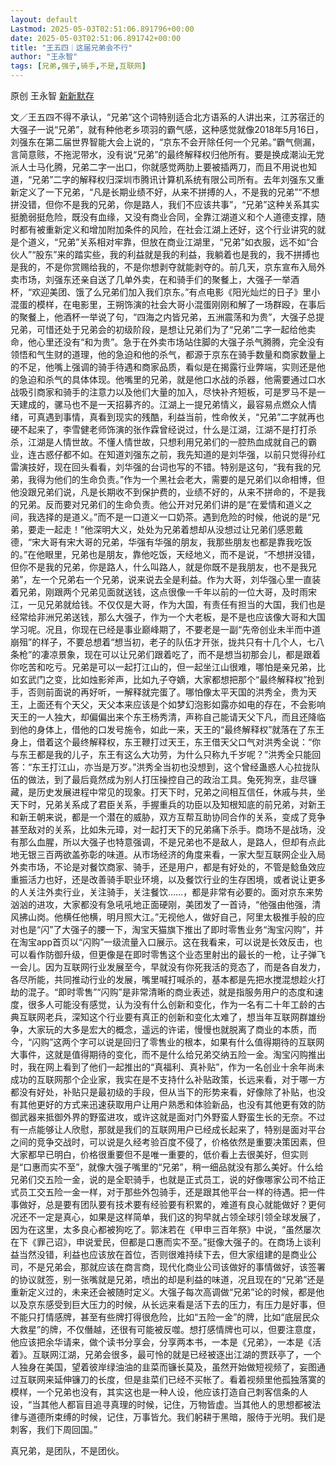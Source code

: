 ```yaml
---
layout: default
Lastmod: 2025-05-03T02:51:06.891796+00:00
date: 2025-05-03T02:51:06.891742+00:00
title: "王五四｜这届兄弟会不行"
author: "王永智"
tags: [兄弟,强子,骑手,不是,互联网]
---
```


原创 王永智 [新新默存](javascript:void(0);)

文／王五四不得不承认，“兄弟”这个词特别适合北方语系的人讲出来，江苏宿迁的大强子一说“兄弟”，就有种他老乡项羽的霸气感，这种感觉就像2018年5月16日，刘强东在第二届世界智能大会上说的，“京东不会开除任何一个兄弟。”霸气侧漏，言简意赅，不拖泥带水，没有说“兄弟”的最终解释权归他所有。要是换成潮汕无党派人士马化腾，兄弟二字一出口，你就感觉两肋上要被插两刀，而且不用说也知道，“兄弟”二字的解释权归深圳市腾讯计算机系统有限公司所有。去年刘强东又重新定义了一下兄弟，“凡是长期业绩不好，从来不拼搏的人，不是我的兄弟”“不想拼没错，但你不是我的兄弟，你是路人，我们不应该共事”，“兄弟”这种关系其实挺脆弱挺危险，既没有血缘，又没有商业合同，全靠江湖道义和个人道德支撑，随时都有被重新定义和增加附加条件的风险，在社会江湖上还好，这个行业讲究的就是个道义，“兄弟”关系相对牢靠，但放在商业江湖里，“兄弟”如衣服，远不如“合伙人”“股东”来的踏实些，我的利益就是我的利益，我躺着也是我的，我不拼搏也是我的，不是你赏赐给我的，不是你想剥夺就能剥夺的。前几天，京东宣布入局外卖市场，刘强东还亲自送了几单外卖，在和骑手们的聚餐上，大强子一举酒杯，“欢迎美团、饿了么兄弟们加入我们京东。”有点电影《阳光灿烂的日子》里小混蛋的模样，在电影里，王朔饰演的社会大哥小混蛋刚刚和解了一场群殴，在事后的聚餐上，他酒杯一举说了句，“四海之内皆兄弟，五洲震荡和为贵”，大强子总提兄弟，可惜还处于兄弟会的初级阶段，是想让兄弟们为了“兄弟”二字一起给他卖命，他心里还没有“和为贵”。急于在外卖市场站住脚的大强子杀气腾腾，完全没有领悟和气生财的道理，他的急迫和他的杀气，都源于京东在骑手数量和商家数量上的不足，他嘴上强调的骑手待遇和商家品质，看似是在揭露行业弊端，实则还是他的急迫和杀气的具体体现。他嘴里的兄弟，就是他口水战的杀器，他需要通过口水战吸引商家和骑手的注意力以及他们大量的加入，尽快补齐短板，可是罗马不是一天建成的，骡马也不是一天招募齐的。江湖上一提兄弟情义，最容易点燃众人情绪，可真遇到事情，真看到现实的残酷，利益当前，性命攸关，“兄弟”二字就再也硬不起来了，李雪健老师饰演的张作霖曾经说过，什么是江湖，江湖不是打打杀杀，江湖是人情世故。不懂人情世故，只想利用兄弟们的一腔热血成就自己的霸业，连古惑仔都不如。在知道刘强东之前，我先知道的是刘华强，以前只觉得孙红雷演技好，现在回头看看，刘华强的台词也写的不错。特别是这句，“我有我的兄弟，我得为他们的生命负责。”作为一个黑社会老大，需要的是兄弟们以命相博，但他没跟兄弟们说，凡是长期收不到保护费的，业绩不好的，从来不拼命的，不是我的兄弟。反而要对兄弟们的生命负责。他公开对兄弟们讲的是“在爱情和道义之间，我选择的是道义。”而不是一口道义一口奶茶。遇到危险的时候，他说的是“兄弟，要走一起走！”他深明大义，处处为兄弟着想却从没想过让兄弟们感恩戴德，“宋大哥有宋大哥的兄弟，华强有华强的朋友，我那些朋友也都是靠我吃饭的。”在他眼里，兄弟也是朋友，靠他吃饭，天经地义，而不是说，“不想拼没错，但你不是我的兄弟，你是路人，什么叫路人，就是你既不是我朋友，也不是我兄弟”，左一个兄弟右一个兄弟，说来说去全是利益。作为大哥，刘华强心里一直装着兄弟，刚跟两个兄弟见面就送钱，这点很像一千年以前的一位大哥，及时雨宋江，一见兄弟就给钱。不仅仅是大哥，作为大国，有责任有担当的大国，我们也是经常给非洲兄弟送钱，那么大强子，作为一个大老板，是不是也应该像大哥和大国学习呢。况且，你现在已经是事业巅峰期了，不要老是一副“先帝创业未半而中道崩殂”的样子，不要总想着“想当初，老子的队伍才开张，拢共只有十几个人，七八条枪”的凄凉景象，现在可以让兄弟们跟着吃了，而不是想当初那会儿，都是跟着你吃苦和吃亏。兄弟是可以一起打江山的，但一起坐江山很难，哪怕是亲兄弟，比如玄武门之变，比如烛影斧声，比如九子夺嫡，大家都想把那个“最终解释权”抢到手，否则前面说的再好听，一解释就完蛋了。哪怕像太平天国的洪秀全，贵为天王，上面还有个天父，天父本来应该是个如梦幻泡影如露亦如电的存在，不会影响天王的一人独大，却偏偏出来个东王杨秀清，声称自己能请天父下凡，而且还降临到他的身体上，借他的口发号施令，如此一来，天王的“最终解释权”就落在了东王身上，借着这个最终解释权，东王鞭打过天王，东王借天父口气对洪秀全说：“你与东王都是我的儿子，东王有这么大功劳，为什么只称九千岁呢？”洪秀全只能回答：“东王打江山，亦当是万岁。”洪秀全当初也没想到，这个曾经蛊惑人心拉拢队伍的做法，到了最后竟然成为别人打压操控自己的政治工具。兔死狗烹，韭尽镰藏，是历史发展进程中常见的现象。打天下时，兄弟之间相互信任，休戚与共，坐天下时，兄弟关系成了君臣关系，手握重兵的功臣以及知根知底的前兄弟，对新王和新王朝来说，都是一个潜在的威胁，双方互帮互助协同合作的关系，变成了竞争甚至敌对的关系，比如朱元璋，对一起打天下的兄弟痛下杀手。商场不是战场，没有那么血腥，所以大强子也特意强调，不是兄弟也不是敌人，是路人，但却有点此地无银三百两欲盖弥彰的味道。从市场经济的角度来看，一家大型互联网企业入局外卖市场，不论是对餐饮商家、骑手，还是用户，都是有好处的，不管是鲶鱼效应重振活力也好，还是改善骑手职业环境，以及餐饮行业的生存困境，或者说让更多的人关注外卖行业，关注骑手，关注餐饮……，都是非常有必要的。面对京东来势汹汹的进攻，大家都没有急吼吼地正面硬刚，美团发了一首诗，“他强由他强，清风拂山岗。他横任他横，明月照大江。”无视他人，做好自己，阿里太极推手般的应对也是“闪”了大强子的腰一下，淘宝天猫旗下推出了即时零售业务“淘宝闪购”，并在淘宝app首页以“闪购”一级流量入口展示。这在我看来，可以说是长效反击，也可以看作防御升级，但更像是在即时零售这个业态里射出的最长的一枪，让子弹飞一会儿。因为互联网行业发展至今，早就没有你死我活的竞态了，而是各自发力，各尽所能，共同推动行业的发展，嘴里喊打喊杀的，基本都是先把水搅混想趁火打劫的混子。“即时零售”“闪购”是非常清晰的商业表述，就是指服务用户的态度和速度，很多人可能没有感觉，认为没有什么创新和变化，作为一名有二十年工龄的古典互联网老兵，深知这个行业要有真正的创新和变化太难了，想当年互联网群雄纷争，大家玩的大多是宏大的概念，遥远的许诺，慢慢也就脱离了商业的本质，而今，“闪购”这两个字可以说是回归了零售业的根本，如果有什么值得期待的互联网大事件，这就是值得期待的变化，而不是什么给兄弟交纳五险一金。淘宝闪购推出时，我在网上看到了他们一起推出的“真福利、真补贴”，作为一名创业十余年尚未成功的互联网那个企业家，我实在是不支持什么补贴政策，长远来看，对于哪一方都没有好处，补贴只是最初级的手段，但从当下的形势来看，好像除了补贴，也没有其他更好的方式来迅速获取用户让用户熟悉和体验新品，也没有其他更有效的防御武器来抵御外界的野蛮进攻，或许这就是面对门外野蛮人野蛮生长的无奈。不过有一点能够让人欣慰，那就是我们的互联网用户已经成长起来了，特别是面对平台之间的竞争交战时，可以说是久经考验百度不侵了，价格依然是重要决策因素，但大家都早已明白，价格很重要但不是唯一重要的，低价看上去很美好，但实则是“口惠而实不至”，就像大强子嘴里的“兄弟”，稍一细品就没有那么美好。什么给兄弟们交五险一金，说的是全职骑手，也就是正式员工，说的好像哪家公司不给正式员工交五险一金一样，对于那些外包骑手，还是跟其他平台一样的待遇。把一件事做好，总是要有团队要有技术要有经验要有积累的，难道有良心就能做好？更何况还不一定是真心，如果是这样简单，我们这的狗早就占领全球引领全球发展了，因为在这里，太多良心都被狗吃了。郭沫若在《甲申三百年祭》中说，“虽然屡次在下《罪己诏》，申说爱民，但都是口惠而实不至。”挺像大强子的。在商场上谈利益当然没错，利益也应该放在首位，否则很难持续下去，但大家组建的是商业公司，不是兄弟会，那就应该在商言商，现代化商业公司该做好的事情做好，该签署的协议就签，别一张嘴就是兄弟，喷出的却是利益的味道，况且现在的“兄弟”还是重新定义过的，未来还会被随时定义。大强子每次高调做“兄弟”论的时候，都是他以及京东感受到巨大压力的时候，从长远来看是活下去的压力，有压力是好事，但不能只打情感牌，甚至有些牌打得很危险，比如“五险一金”的牌，比如“底层民众大救星”的牌，不仅僭越，还很有可能被反噬。想打感情牌也可以，但要注意度，他应该把余华请来，做个读书分享会，分享两本书，一本是《兄弟》，一本是《活着》。互联网江湖，兄弟会很多，最可怜的就是已经被逐出江湖的贾跃亭了，一个人独身在美国，望着彼岸绿油油的韭菜而镰长莫及，虽然开始做短视频了，妄图通过互联网来延伸镰刀的长度，但是韭菜们已经不买帐了。看着视频里他孤独落寞的模样，一个兄弟也没有，其实这也是一种人设，他应该打造自己刺客信条的人设，“当其他人都盲目追寻真理的时候，记住，万物皆虚。当其他人的思想都被法律与道德所束缚的时候，记住，万事皆允。我们躬耕于黑暗，服侍于光明。我们是刺客，我们下周回国。”

真兄弟，是团队，不是团伙。

